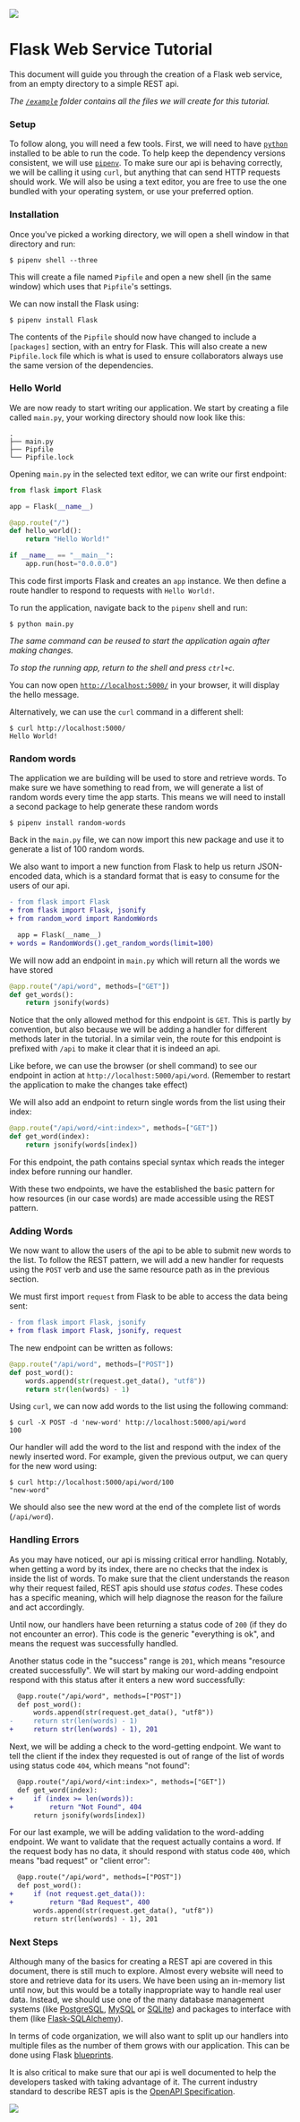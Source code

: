 ![](https://svgsaur.us/?o=b&s=24&h=40&x=0&y=26&c=888&t=SOEN487A2)

# Flask Web Service Tutorial

This document will guide you through the creation of a Flask web service, from an empty directory to a simple REST api.

_The [`/example`](/example) folder contains all the files we will create for this tutorial._

### Setup

To follow along, you will need a few tools. First, we will need to have [`python`](https://www.python.org/downloads/) installed to be able to run the code. To help keep the dependency versions consistent, we will use [`pipenv`](https://pipenv.readthedocs.io/en/latest/install/#installing-pipenv). To make sure our api is behaving correctly, we will be calling it using `curl`, but anything that can send HTTP requests should work. We will also be using a text editor, you are free to use the one bundled with your operating system, or use your preferred option.

### Installation

Once you've picked a working directory, we will open a shell window in that directory and run:

```shell
$ pipenv shell --three
```

This will create a file named `Pipfile` and open a new shell (in the same window) which uses that `Pipfile`'s settings.

We can now install the Flask using:

```shell
$ pipenv install Flask
```

The contents of the `Pipfile` should now have changed to include a `[packages]` section, with an entry for Flask. This will also create a new `Pipfile.lock` file which is what is used to ensure collaborators always use the same version of the dependencies.

### Hello World

We are now ready to start writing our application. We start by creating a file called `main.py`, your working directory should now look like this:

```tree
.
├── main.py
├── Pipfile
└── Pipfile.lock
```

Opening `main.py` in the selected text editor, we can write our first endpoint:

```python
from flask import Flask

app = Flask(__name__)

@app.route("/")
def hello_world():
    return "Hello World!"

if __name__ == "__main__":
    app.run(host="0.0.0.0")
```

This code first imports Flask and creates an `app` instance. We then define a route handler to respond to requests with `Hello World!`.

To run the application, navigate back to the `pipenv` shell and run:

```shell
$ python main.py
```

_The same command can be reused to start the application again after making changes._

_To stop the running app, return to the shell and press `ctrl+c`._

You can now open [`http://localhost:5000/`](http://localhost:5000/) in your browser, it will display the hello message.

Alternatively, we can use the `curl` command in a different shell:

```shell
$ curl http://localhost:5000/
Hello World!
```

### Random words

The application we are building will be used to store and retrieve words. To make sure we have something to read from, we will generate a list of random words every time the app starts. This means we will need to install a second package to help generate these random words

```shell
$ pipenv install random-words
```

Back in the `main.py` file, we can now import this new package and use it to generate a list of 100 random words.

We also want to import a new function from Flask to help us return JSON-encoded data, which is a standard format that is easy to consume for the users of our api.

```diff
- from flask import Flask
+ from flask import Flask, jsonify
+ from random_word import RandomWords

  app = Flask(__name__)
+ words = RandomWords().get_random_words(limit=100)
```

We will now add an endpoint in `main.py` which will return all the words we have stored

```python
@app.route("/api/word", methods=["GET"])
def get_words():
    return jsonify(words)
```

Notice that the only allowed method for this endpoint is `GET`. This is partly by convention, but also because we will be adding a handler for different methods later in the tutorial. In a similar vein, the route for this endpoint is prefixed with `/api` to make it clear that it is indeed an api.

Like before, we can use the browser (or shell command) to see our endpoint in action at `http://localhost:5000/api/word`. (Remember to restart the application to make the changes take effect)

We will also add an endpoint to return single words from the list using their index:

```python
@app.route("/api/word/<int:index>", methods=["GET"])
def get_word(index):
    return jsonify(words[index])
```

For this endpoint, the path contains special syntax which reads the integer index before running our handler.

With these two endpoints, we have the established the basic pattern for how resources (in our case words) are made accessible using the REST pattern.

### Adding Words

We now want to allow the users of the api to be able to submit new words to the list. To follow the REST pattern, we will add a new handler for requests using the `POST` verb and use the same resource path as in the previous section.

We must first import `request` from Flask to be able to access the data being sent:

```diff
- from flask import Flask, jsonify
+ from flask import Flask, jsonify, request
```

The new endpoint can be written as follows:

```python
@app.route("/api/word", methods=["POST"])
def post_word():
    words.append(str(request.get_data(), "utf8"))
    return str(len(words) - 1)
```

Using `curl`, we can now add words to the list using the following command:

```shell
$ curl -X POST -d 'new-word' http://localhost:5000/api/word
100
```

Our handler will add the word to the list and respond with the index of the newly inserted word. For example, given the previous output, we can query for the new word using:

```shell
$ curl http://localhost:5000/api/word/100
"new-word"
```

We should also see the new word at the end of the complete list of words (`/api/word`).

### Handling Errors

As you may have noticed, our api is missing critical error handling. Notably, when getting a word by its index, there are no checks that the index is inside the list of words. To make sure that the client understands the reason why their request failed, REST apis should use _status codes_. These codes has a specific meaning, which will help diagnose the reason for the failure and act accordingly.

Until now, our handlers have been returning a status code of `200` (if they do not encounter an error). This code is the generic "everything is ok", and means the request was successfully handled.

Another status code in the "success" range is `201`, which means "resource created successfully". We will start by making our word-adding endpoint respond with this status after it enters a new word successfully:

```diff
  @app.route("/api/word", methods=["POST"])
  def post_word():
      words.append(str(request.get_data(), "utf8"))
-     return str(len(words) - 1)
+     return str(len(words) - 1), 201
```

Next, we will be adding a check to the word-getting endpoint. We want to tell the client if the index they requested is out of range of the list of words using status code `404`, which means "not found":

```diff
  @app.route("/api/word/<int:index>", methods=["GET"])
  def get_word(index):
+     if (index >= len(words)):
+         return "Not Found", 404
      return jsonify(words[index])
```

For our last example, we will be adding validation to the word-adding endpoint. We want to validate that the request actually contains a word. If the request body has no data, it should respond with status code `400`, which means "bad request" or "client error":

```diff
  @app.route("/api/word", methods=["POST"])
  def post_word():
+     if (not request.get_data()):
+         return "Bad Request", 400
      words.append(str(request.get_data(), "utf8"))
      return str(len(words) - 1), 201
```

### Next Steps

Although many of the basics for creating a REST api are covered in this document, there is still much to explore. Almost every website will need to store and retrieve data for its users. We have been using an in-memory list until now, but this would be a totally inappropriate way to handle real user data. Instead, we should use one of the many database management systems (like [PostgreSQL](https://www.postgresql.org/), [MySQL](https://www.mysql.com/) or [SQLite](https://www.sqlite.org/index.html)) and packages to interface with them (like [Flask-SQLAlchemy](https://flask-sqlalchemy.palletsprojects.com/en/2.x/)).

In terms of code organization, we will also want to split up our handlers into multiple files as the number of them grows with our application. This can be done using Flask [blueprints](http://flask.pocoo.org/docs/1.0/tutorial/views/).

It is also critical to make sure that our api is well documented to help the developers tasked with taking advantage of it. The current industry standard to describe REST apis is the [OpenAPI Specification](https://swagger.io/docs/specification/about/).

![](https://svgsaur.us/?s=60&w=200&h=80&x=20&y=60&t=🚀)
